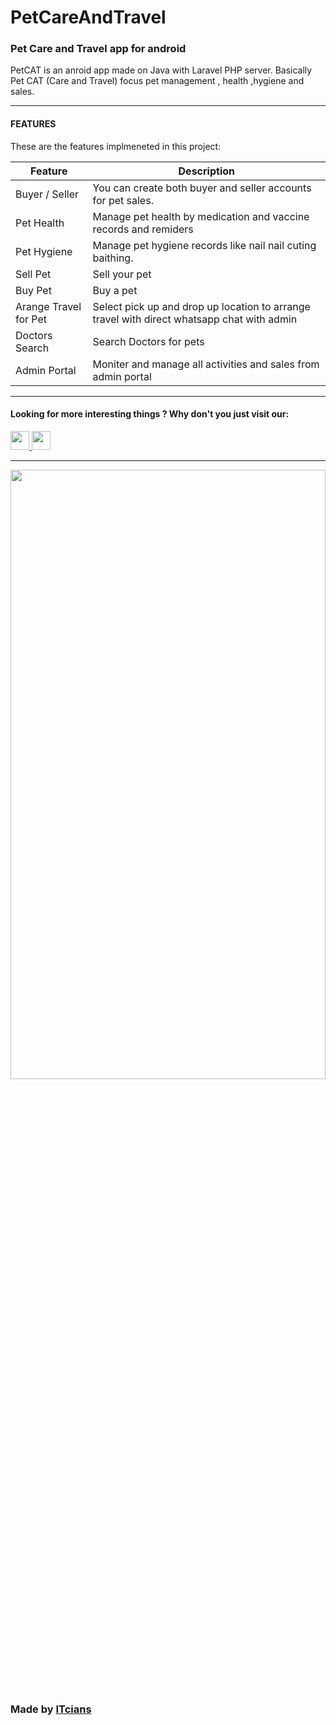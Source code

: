 # PetCareAndTravel

<body>
    <h3>Pet Care and Travel app for android</h3>
    <p>PetCAT is an anroid app made on Java with Laravel PHP server. Basically Pet CAT (Care and Travel) focus pet
        management , health ,hygiene and sales.</p>
    <hr>
    <h4>FEATURES</h4>
    <p>These are the features implmeneted in this project:</p>
    <table>
        <thead>
            <tr>
                <th>Feature</th>
                <th>Description</th>
            </tr>
        </thead>
        <tbody>
            <tr>
                <td>Buyer / Seller</td>
                <td>
                    You can create both buyer and seller accounts for pet sales.
                </td>
                </tr>
                <tr><td>Pet Health</td>
                <td>
                    Manage pet health by medication and vaccine records and remiders
                </td>
            </tr><tr>
                <td>Pet Hygiene</td>
                <td>
                    Manage pet hygiene records like nail nail cuting baithing.
                </td>
            </tr><tr>
                <td>Sell Pet</td>
                <td>
                    Sell your pet
                </td>
            </tr><tr>
                <td>Buy Pet</td>
                <td>
                    Buy a pet
                </td>
            </tr><tr>
                <td>Arange Travel for Pet</td>
                <td>
                    Select pick up and drop up location to arrange travel with direct whatsapp chat with admin
                </td>
            </tr><tr>
                <td>Doctors Search</td>
                <td>
                    Search Doctors for pets
                </td>
            </tr><tr>
                <td>Admin Portal</td>
                <td>
                    Moniter and manage all activities and sales from admin portal
                </td>
            </tr>
        </tbody>
    </table>
    <hr>
    <h4>Looking for more interesting things ? Why don't you just visit our:</h4>
    <a href='https://facebook.com/itcianx'>
        <img src='https://cdn-icons-png.flaticon.com/512/5968/5968764.png' width="30" height="30">
    </a>
    <a href='https://www.youtube.com/channel/UCFuPSGbeycB4ZPAFhIYQfQA'>
        <img src='https://cdn-icons-png.flaticon.com/512/1384/1384060.png' width="30" height="30">
    </a>
    <hr>
    <img src='https://itcians.com/wp-content/uploads/2022/02/Logo-of-ITcians-01-scaled.jpg'
        style="width:100%;height:50%">
    <h3>Made by <a href='https://itcians.com'>ITcians</a></h3><br>
</body>
